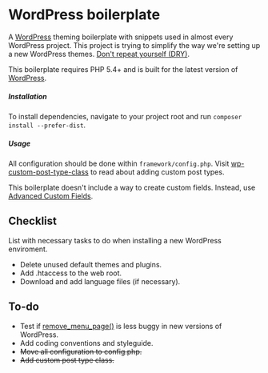 WordPress boilerplate
=====================

A [WordPress](https://github.com/WordPress/WordPress) theming boilerplate with snippets used in almost every WordPress project. This project is trying to simplify the way we're setting up a new WordPress themes. [Don't repeat yourself (DRY)](http://en.wikipedia.org/wiki/Don't_repeat_yourself).

This boilerplate requires PHP 5.4+ and is built for the latest version of [WordPress](https://github.com/WordPress/WordPress).

##### Installation
To install dependencies, navigate to your project root and run ```composer install --prefer-dist```.

##### Usage
All configuration should be done within `framework/config.php`. Visit [wp-custom-post-type-class](https://github.com/jjgrainger/wp-custom-post-type-class) to read about adding custom post types.

This boilerplate doesn't include a way to create custom fields. Instead, use [Advanced Custom Fields](http://www.advancedcustomfields.com/).

Checklist
--------------
List with necessary tasks to do when installing a new WordPress enviroment.

- Delete unused default themes and plugins.
- Add .htaccess to the web root.
- Download and add language files (if necessary).

To-do
--------------
- Test if [remove_menu_page()](http://codex.wordpress.org/Function_Reference/remove_menu_page) is less buggy in new versions of WordPress.
- Add coding conventions and styleguide.
- ~~Move all configuration to config.php.~~
- ~~Add custom post type class.~~
